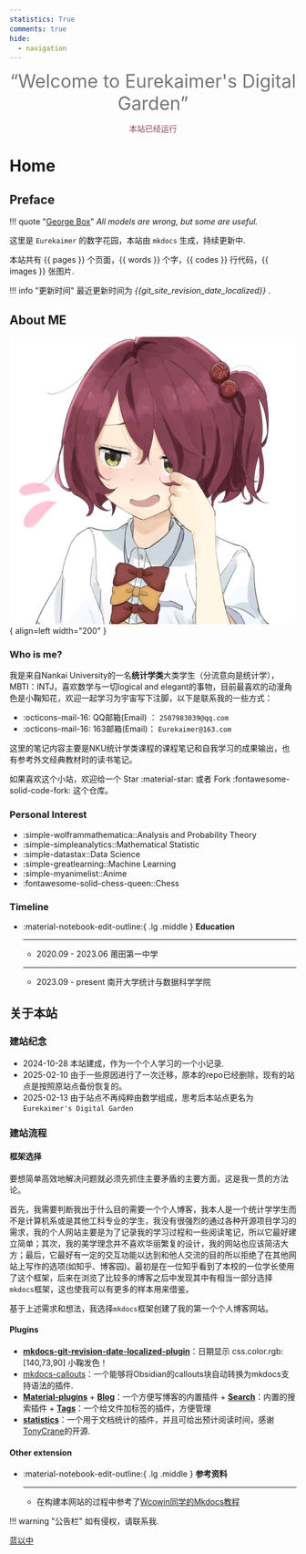 ```yaml
---
statistics: True
comments: true
hide:
  - navigation
---
```



<center><font  color= #757575 size=6 class="ml3">“Welcome to Eurekaimer's Digital Garden”</font></center>
<script src="https://cdn.statically.io/libs/animejs/2.0.2/anime.min.js"></script>   

<body>
        <font color="#8C495A">
        <p style="text-align: center; ">
                <span>本站已经运行</span>
                <span id='box1'></span>
    </p>
      <div id="box1"></div>
      <script>
        function timingTime(){
          let start = '2024-10-28 00:00:00'
          let startTime = new Date(start).getTime()
          let currentTime = new Date().getTime()
          let difference = currentTime - startTime
          let m =  Math.floor(difference / (1000))
          let mm = m % 60  // 秒
          let f = Math.floor(m / 60)
          let ff = f % 60 // 分钟
          let s = Math.floor(f/ 60) // 小时
          let ss = s % 24
          let day = Math.floor(s  / 24 ) // 天数
          return day + "天" + ss + "时" + ff + "分" + mm +'秒'
        }
        setInterval(()=>{
          document.getElementById('box1').innerHTML = timingTime()
        },1000)
      </script>
      </font>
    </body>


# Home

## Preface

!!! quote "[George Box](http://en.wikipedia.org/wiki/George_Box)"
    *All models are wrong, but some are useful.* 


这里是 `Eurekaimer` 的数字花园，本站由 `mkdocs` 生成，持续更新中.


本站共有 {{ pages }} 个页面，{{ words }} 个字，{{ codes }} 行代码，{{ images }} 张图片.


!!! info "更新时间"
    最近更新时间为 *{{git_site_revision_date_localized}}* .




## About ME

![profile](imgs/profile.jpg){ align=left width="200" }

### Who is me?

我是来自Nankai University的一名**统计学类**大类学生（分流意向是统计学），MBTI：INTJ，喜欢数学与一切logical and elegant的事物，目前最喜欢的动漫角色是小鞠知花，欢迎一起学习为宇宙写下注脚，以下是联系我的一些方式：

- :octicons-mail-16: QQ邮箱(Email) ： `2507983039@qq.com`
- :octicons-mail-16: 163邮箱(Email)： `Eurekaimer@163.com`
  

这里的笔记内容主要是NKU统计学类课程的课程笔记和自我学习的成果输出，也有参考外文经典教材时的读书笔记。

如果喜欢这个小站，欢迎给一个 Star :material-star: 或者 Fork :fontawesome-solid-code-fork: 这个仓库。

### Personal Interest

+ :simple-wolframmathematica::Analysis and Probability Theory
+ :simple-simpleanalytics::Mathematical Statistic
+ :simple-datastax::Data Science
+ :simple-greatlearning::Machine Learning
+ :simple-myanimelist::Anime
+ :fontawesome-solid-chess-queen::Chess

### Timeline


<div class="grid cards" markdown>

-   :material-notebook-edit-outline:{ .lg .middle } __Education__

    ---

    - 2020.09 - 2023.06 莆田第一中学

    ---

    - 2023.09 - present 南开大学统计与数据科学学院 

</div>


## 关于本站

### 建站纪念

- 2024-10-28 本站建成，作为一个个人学习的一个小记录.
- 2025-02-10 由于一些原因进行了一次迁移，原本的repo已经删除，现有的站点是按照原站点备份恢复的。
- 2025-02-13 由于站点不再纯粹由数学组成，思考后本站点更名为`Eurekaimer's Digital Garden`


### 建站流程

#### 框架选择

要想简单高效地解决问题就必须先抓住主要矛盾的主要方面，这是我一贯的方法论。

首先，我需要判断我出于什么目的需要一个个人博客，我本人是一个统计学学生而不是计算机系或是其他工科专业的学生，我没有很强烈的通过各种开源项目学习的需求，我的个人网站主要是为了记录我的学习过程和一些阅读笔记，所以它最好建立简单；其次，我的美学理念并不喜欢华丽繁复的设计，我的网站也应该简洁大方；最后，它最好有一定的交互功能以达到和他人交流的目的所以拒绝了在其他网站上写作的选项(如知乎、博客园)。最初是在一位知乎看到了本校的一位学长使用了这个框架，后来在浏览了比较多的博客之后中发现其中有相当一部分选择`mkdocs`框架，这也使我可以有更多的样本用来借鉴。

基于上述需求和想法，我选择`mkdocs`框架创建了我的第一个个人博客网站。

#### Plugins

+ [**mkdocs-git-revision-date-localized-plugin**](https://timvink.github.io/mkdocs-git-revision-date-localized-plugin/)：日期显示 css.color.rgb:[140,73,90] 小鞠发色！
+ [mkdocs-callouts](https://github.com/sondregronas/mkdocs-callouts)：一个能够将Obsidian的callouts块自动转换为mkdocs支持语法的插件.
+ [**Material-plugins**](https://squidfunk.github.io/mkdocs-material/plugins/)
      + [**Blog**](https://squidfunk.github.io/mkdocs-material/plugins/blog/)：一个方便写博客的内置插件
      + [**Search**](https://squidfunk.github.io/mkdocs-material/plugins/search/)：内置的搜索插件
      + [**Tags**](https://squidfunk.github.io/mkdocs-material/plugins/tags/)：一个给文件加标签的插件，方便管理
+ [**statistics**](https://github.com/TonyCrane/mkdocs-statistics-plugin?tab=readme-ov-file)：一个用于文档统计的插件，并且可给出预计阅读时间，感谢[TonyCrane](https://github.com/TonyCrane)的开源.

#### Other extension


<div class="grid cards" markdown>

-   :material-notebook-edit-outline:{ .lg .middle } __参考资料__

    ---

    - 在构建本网站的过程中参考了[Wcowin同学的Mkdocs教程](https://wcowin.work/Mkdocs-Wcowin/)

</div>


!!! warning "公告栏"
    如有侵权，请联系我.



[蓝以中](https://pan.baidu.com/s/17YuBy-p8AmS95Y7nDOYRJw?pwd=9kdi)
